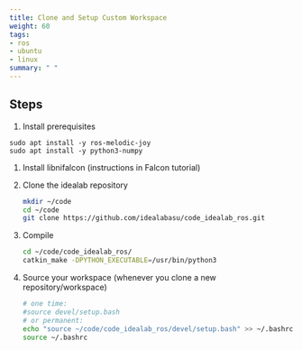 ```yaml
---
title: Clone and Setup Custom Workspace
weight: 60
tags:
- ros
- ubuntu
- linux
summary: " "
---
```


## Steps

1. Install prerequisites

```
sudo apt install -y ros-melodic-joy
sudo apt install -y python3-numpy
```

1. Install libnifalcon (instructions in Falcon tutorial)

1. Clone the idealab repository

    ```bash
    mkdir ~/code
    cd ~/code
    git clone https://github.com/idealabasu/code_idealab_ros.git
    ```

1. Compile

    ```bash
    cd ~/code/code_idealab_ros/
    catkin_make -DPYTHON_EXECUTABLE=/usr/bin/python3
    ```

1. Source your workspace (whenever you clone a new repository/workspace)

    ```bash
    # one time:
    #source devel/setup.bash
    # or permanent:
    echo "source ~/code/code_idealab_ros/devel/setup.bash" >> ~/.bashrc
    source ~/.bashrc
    ```
